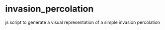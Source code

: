 # invasion_percolation
js script to generate a visual representation of a simple invasion percolation
